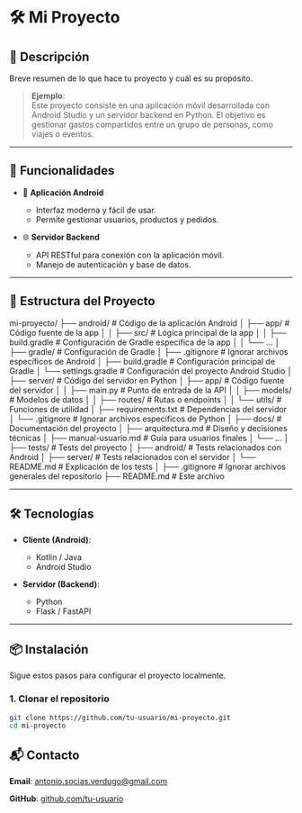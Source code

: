 # 🛠️ Mi Proyecto

## 📖 Descripción  
Breve resumen de lo que hace tu proyecto y cuál es su propósito.  

> **Ejemplo**:  
> Este proyecto consiste en una aplicación móvil desarrollada con Android Studio y un servidor backend en Python. El objetivo es gestionar gastos compartidos entre un grupo de personas, como viajes o eventos.

---

## 🚀 Funcionalidades  
- 📱 **Aplicación Android**  
  - Interfaz moderna y fácil de usar.  
  - Permite gestionar usuarios, productos y pedidos.  

- 🌐 **Servidor Backend**  
  - API RESTful para conexión con la aplicación móvil.  
  - Manejo de autenticación y base de datos.

---

## 📂 Estructura del Proyecto  

mi-proyecto/ ├── android/ # Código de la aplicación Android │ ├── app/ # Código fuente de la app │ │ ├── src/ # Lógica principal de la app │ │ ├── build.gradle # Configuración de Gradle específica de la app │ │ └── ...
│ ├── gradle/ # Configuración de Gradle │ ├── .gitignore # Ignorar archivos específicos de Android │ ├── build.gradle # Configuración principal de Gradle │ └── settings.gradle # Configuración del proyecto Android Studio │ ├── server/ # Código del servidor en Python │ ├── app/ # Código fuente del servidor │ │ ├── main.py # Punto de entrada de la API │ │ ├── models/ # Modelos de datos │ │ ├── routes/ # Rutas o endpoints │ │ └── utils/ # Funciones de utilidad │ ├── requirements.txt # Dependencias del servidor │ └── .gitignore # Ignorar archivos específicos de Python │ ├── docs/ # Documentación del proyecto │ ├── arquitectura.md # Diseño y decisiones técnicas │ ├── manual-usuario.md # Guía para usuarios finales │ └── ... │ ├── tests/ # Tests del proyecto │ ├── android/ # Tests relacionados con Android │ ├── server/ # Tests relacionados con el servidor │ └── README.md # Explicación de los tests │ ├── .gitignore # Ignorar archivos generales del repositorio ├── README.md # Este archivo


---

## 🛠️ Tecnologías  
- **Cliente (Android)**:  
  - Kotlin / Java  
  - Android Studio  

- **Servidor (Backend)**:  
  - Python  
  - Flask / FastAPI  

---

## 📦 Instalación  
Sigue estos pasos para configurar el proyecto localmente.  

### **1. Clonar el repositorio**  
```bash
git clone https://github.com/tu-usuario/mi-proyecto.git
cd mi-proyecto
```

## 📬 Contacto
**Email**: antonio.socias.verdugo@gmail.com

**GitHub**: [github.com/tu-usuario](https://github.com/AntonioSocias)

